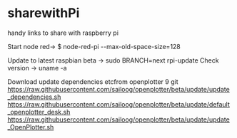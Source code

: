 # sharewithPi
handy links to share with raspberry pi

Start node red->
$ node-red-pi --max-old-space-size=128

Update to latest raspbian beta ->
sudo BRANCH=next rpi-update
 Check version -> uname -a

Download update dependencies etcfrom openplotter 9 git 
https://raw.githubusercontent.com/sailoog/openplotter/beta/update/update_dependencies.sh
https://raw.githubusercontent.com/sailoog/openplotter/beta/update/default_openplotter_desk.sh
https://raw.githubusercontent.com/sailoog/openplotter/beta/update/update_OpenPlotter.sh

